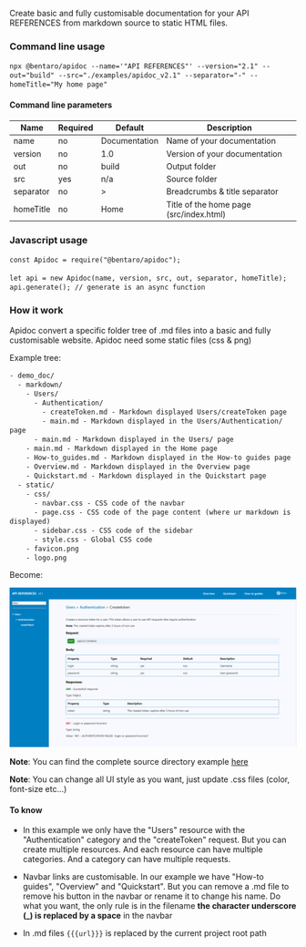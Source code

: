 Create basic and fully customisable documentation for your API REFERENCES from markdown source to static HTML files.

### Command line usage

```
npx @bentaro/apidoc --name='"API REFERENCES"' --version="2.1" --out="build" --src="./examples/apidoc_v2.1" --separator="-" --homeTitle="My home page"
```

#### Command line parameters

|   Name    |  Required |      Default      |               Description               |
| --------- | --------- | ----------------- | --------------------------------------- |
|   name    |    no     |   Documentation   |        Name of your documentation       |
|  version  |    no     |        1.0        |      Version of your documentation      |
|    out    |    no     |       build       |              Output folder              |
|    src    |    yes    |        n/a        |              Source folder              |
| separator |    no     |         >         |      Breadcrumbs & title separator      |
| homeTitle |    no     |        Home       | Title of the home page (src/index.html) |

### Javascript usage

```
const Apidoc = require("@bentaro/apidoc");

let api = new Apidoc(name, version, src, out, separator, homeTitle);
api.generate(); // generate is an async function
```

### How it work

Apidoc convert a specific folder tree of .md files into a basic and fully customisable website. Apidoc need some static files (css & png)

Example tree:

```
- demo_doc/
  - markdown/
    - Users/
      - Authentication/
        - createToken.md - Markdown displayed Users/createToken page
        - main.md - Markdown displayed in the Users/Authentication/ page
      - main.md - Markdown displayed in the Users/ page
    - main.md - Markdown displayed in the Home page
    - How-to_guides.md - Markdown displayed in the How-to guides page
    - Overview.md - Markdown displayed in the Overview page
    - Quickstart.md - Markdown displayed in the Quickstart page
  - static/
    - css/
      - navbar.css - CSS code of the navbar
      - page.css - CSS code of the page content (where ur markdown is displayed)
      - sidebar.css - CSS code of the sidebar
      - style.css - Global CSS code
    - favicon.png
    - logo.png
```

Become:

![](https://raw.githubusercontent.com/theben67/apidoc/master/examples/screenshot.png)

**Note**: You can find the complete source directory example [here](https://github.com/theben67/apidoc/tree/master/examples/apidoc_v2.1)

**Note**: You can change all UI style as you want, just update .css files (color, font-size etc...)

#### To know

- In this example we only have the "Users" resource with the "Authentication" category and the "createToken" request. But you can create multiple resources. And each resource can have multiple categories. And a category can have multiple requests.

- Navbar links are customisable. In our example we have "How-to guides", "Overview" and "Quickstart". But you can remove a .md file to remove his button in the navbar or rename it to change his name. Do what you want, the only rule is in the filename **the character underscore (_) is replaced by a space** in the navbar

- In .md files ```{{{url}}}``` is replaced by the current project root path
